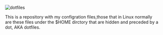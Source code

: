 ![dotfiles](https:github.com/nataisan0521/DotFiles/blob/image/dotfiles.png)

This is a repository with my configration files,those that in Linux normally are these files under the $HOME dirctory that are hidden and preceded by a dot, AKA dotfiles.


